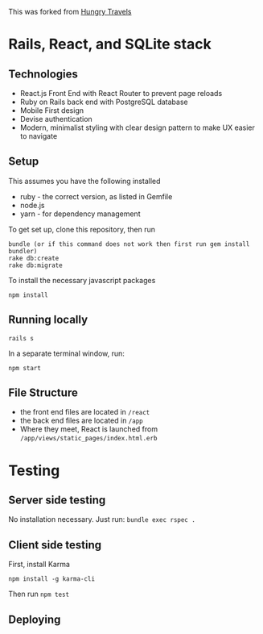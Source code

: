 This was forked from [Hungry Travels](https://github.com/laurado/hungry-travels)

# Rails, React, and SQLite stack


## Technologies
* React.js Front End with React Router to prevent page reloads
* Ruby on Rails back end with PostgreSQL database
* Mobile First design
* Devise authentication
* Modern, minimalist styling with clear design pattern to make UX easier to navigate

## Setup
This assumes you have the following installed
* ruby - the correct version, as listed in Gemfile
* node.js 
* yarn - for dependency management


To get set up, clone this repository, then run
```
bundle (or if this command does not work then first run gem install bundler)
rake db:create
rake db:migrate
```

To install the necessary javascript packages
```
npm install
```



## Running locally
```
rails s
```

In a separate terminal window, run:
```
npm start
```

## File Structure
* the front end files are located in ```/react```
* the back end files are located in ```/app```
* Where they meet, React is launched from ```/app/views/static_pages/index.html.erb```

# Testing
## Server side testing
No installation necessary. Just run:
```bundle exec rspec .```

## Client side testing
First, install Karma
```
npm install -g karma-cli
```
Then run
```npm test```

## Deploying

